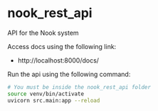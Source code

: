 # nook_rest_api
API for the Nook system

Access docs using the following link:
- http://localhost:8000/docs/

Run the api using the following command:

```bash
# You must be inside the nook_rest_api folder
source venv/bin/activate
uvicorn src.main:app --reload
```
